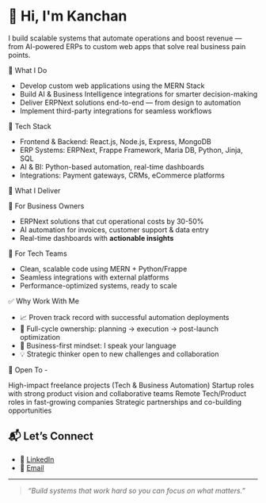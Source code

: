 # 👋 Hi, I'm Kanchan

I build scalable systems that automate operations and boost revenue — from AI-powered ERPs to custom web apps that solve real business pain points.

💼 What I Do

-  Develop custom web applications using the MERN Stack
-  Build AI & Business Intelligence integrations for smarter decision-making
-  Deliver ERPNext solutions end-to-end — from design to automation
-  Implement third-party integrations for seamless workflows

🧠 Tech Stack

- Frontend & Backend: React.js, Node.js, Express, MongoDB  
- ERP Systems: ERPNext, Frappe Framework, Maria DB, Python, Jinja, SQL
- AI & BI: Python-based automation, real-time dashboards  
- Integrations: Payment gateways, CRMs, eCommerce platforms

 🚀 What I Deliver

🔷 For Business Owners
- ERPNext solutions that cut operational costs by 30-50%
- AI automation for invoices, customer support & data entry
- Real-time dashboards with **actionable insights**

🔶 For Tech Teams
- Clean, scalable code using MERN + Python/Frappe
- Seamless integrations with external platforms
- Performance-optimized systems, ready to scale

✅ Why Work With Me

- 📈 Proven track record with successful automation deployments
- 🧩 Full-cycle ownership: planning → execution → post-launch optimization
- 💬 Business-first mindset: I speak your language
- 💡 Strategic thinker open to new challenges and collaboration

🤝 Open To -

High-impact freelance projects (Tech & Business Automation)
Startup roles with strong product vision and collaborative teams
Remote Tech/Product roles in fast-growing companies
Strategic partnerships and co-building opportunities


## 📬 Let’s Connect

- 🔗 [LinkedIn](https://www.linkedin.com/in/kanchan-pal-794511198/)
- 📧 [Email](mailto:kanchanPal1109@gmail.com)

---

> *“Build systems that work hard so you can focus on what matters.”*
